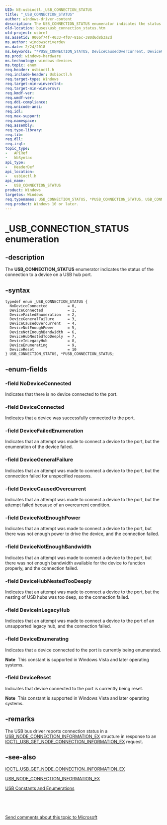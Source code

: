 ```yaml
---
UID: NE:usbioctl._USB_CONNECTION_STATUS
title: "_USB_CONNECTION_STATUS"
author: windows-driver-content
description: The USB_CONNECTION_STATUS enumerator indicates the status of the connection to a device on a USB hub port.
old-location: buses\usb_connection_status.htm
old-project: usbref
ms.assetid: 9006f74f-4033-4f07-816c-380d6d8b3a2d
ms.author: windowsdriverdev
ms.date: 2/24/2018
ms.keywords: "*PUSB_CONNECTION_STATUS, DeviceCausedOvercurrent, DeviceConnected, DeviceEnumerating, DeviceFailedEnumeration, DeviceGeneralFailure, DeviceHubNestedTooDeeply, DeviceInLegacyHub, DeviceNotEnoughBandwidth, DeviceNotEnoughPower, DeviceReset, NoDeviceConnected, PUSB_CONNECTION_STATUS, PUSB_CONNECTION_STATUS enumeration pointer [Buses], USB_CONNECTION_STATUS, USB_CONNECTION_STATUS enumeration [Buses], _USB_CONNECTION_STATUS, buses.usb_connection_status, usbioctl/DeviceCausedOvercurrent, usbioctl/DeviceConnected, usbioctl/DeviceEnumerating, usbioctl/DeviceFailedEnumeration, usbioctl/DeviceGeneralFailure, usbioctl/DeviceHubNestedTooDeeply, usbioctl/DeviceInLegacyHub, usbioctl/DeviceNotEnoughBandwidth, usbioctl/DeviceNotEnoughPower, usbioctl/DeviceReset, usbioctl/NoDeviceConnected, usbioctl/PUSB_CONNECTION_STATUS, usbioctl/USB_CONNECTION_STATUS, usbstrct_3f747b8b-9fe5-48f1-bfc4-3701ab8be8e9.xml"
ms.prod: windows-hardware
ms.technology: windows-devices
ms.topic: enum
req.header: usbioctl.h
req.include-header: Usbioctl.h
req.target-type: Windows
req.target-min-winverclnt: 
req.target-min-winversvr: 
req.kmdf-ver: 
req.umdf-ver: 
req.ddi-compliance: 
req.unicode-ansi: 
req.idl: 
req.max-support: 
req.namespace: 
req.assembly: 
req.type-library: 
req.lib: 
req.dll: 
req.irql: 
topic_type:
-	APIRef
-	kbSyntax
api_type:
-	HeaderDef
api_location:
-	usbioctl.h
api_name:
-	USB_CONNECTION_STATUS
product: Windows
targetos: Windows
req.typenames: USB_CONNECTION_STATUS, *PUSB_CONNECTION_STATUS, USB_CONNECTION_STATUS, *PUSB_CONNECTION_STATUS, USB_CONNECTION_STATUS, *PUSB_CONNECTION_STATUS
req.product: Windows 10 or later.
---
```


# _USB_CONNECTION_STATUS enumeration


## -description


The <b>USB_CONNECTION_STATUS</b> enumerator indicates the status of the connection to a device on a USB hub port.


## -syntax


````
typedef enum _USB_CONNECTION_STATUS { 
  NoDeviceConnected         = 0,
  DeviceConnected           = 1,
  DeviceFailedEnumeration   = 2,
  DeviceGeneralFailure      = 3,
  DeviceCausedOvercurrent   = 4,
  DeviceNotEnoughPower      = 5,
  DeviceNotEnoughBandwidth  = 6,
  DeviceHubNestedTooDeeply  = 7,
  DeviceInLegacyHub         = 8,
  DeviceEnumerating         = 9,
  DeviceReset               = 10
} USB_CONNECTION_STATUS, *PUSB_CONNECTION_STATUS;
````


## -enum-fields




### -field NoDeviceConnected

Indicates that there is no device connected to the port.


### -field DeviceConnected

Indicates that a device was successfully connected to the port.


### -field DeviceFailedEnumeration

Indicates that an attempt was made to connect a device to the port, but the enumeration of the device failed.


### -field DeviceGeneralFailure

Indicates that an attempt was made to connect a device to the port, but the connection failed for unspecified reasons.


### -field DeviceCausedOvercurrent

Indicates that an attempt was made to connect a device to the port, but the attempt failed because of an overcurrent condition.


### -field DeviceNotEnoughPower

Indicates that an attempt was made to connect a device to the port, but there was not enough power to drive the device, and the connection failed.


### -field DeviceNotEnoughBandwidth

Indicates that an attempt was made to connect a device to the port, but there was not enough bandwidth available for the device to function properly, and the connection failed.


### -field DeviceHubNestedTooDeeply

Indicates that an attempt was made to connect a device to the port, but the nesting of USB hubs was too deep, so the connection failed. 


### -field DeviceInLegacyHub

Indicates that an attempt was made to connect a device to the port of an unsupported legacy hub, and the connection failed.


### -field DeviceEnumerating

Indicates that a device connected to the port is currently being enumerated.  

<b>Note</b>  This constant is supported in Windows Vista and later operating systems.


### -field DeviceReset

Indicates that device connected to the port is currently being reset.  

<b>Note</b>  This constant is supported in Windows Vista and later operating systems.


## -remarks



The USB bus driver reports connection status in a <a href="..\usbioctl\ns-usbioctl-_usb_node_connection_information_ex.md">USB_NODE_CONNECTION_INFORMATION_EX</a> structure in response to an <a href="..\usbioctl\ni-usbioctl-ioctl_usb_get_node_connection_information_ex.md">IOCTL_USB_GET_NODE_CONNECTION_INFORMATION_EX</a> request.




## -see-also

<a href="..\usbioctl\ni-usbioctl-ioctl_usb_get_node_connection_information_ex.md">IOCTL_USB_GET_NODE_CONNECTION_INFORMATION_EX</a>



<a href="..\usbioctl\ns-usbioctl-_usb_node_connection_information_ex.md">USB_NODE_CONNECTION_INFORMATION_EX</a>



<a href="https://msdn.microsoft.com/library/windows/hardware/ff539322">USB Constants and Enumerations</a>



 

 

<a href="mailto:wsddocfb@microsoft.com?subject=Documentation%20feedback [usbref\buses]:%20USB_CONNECTION_STATUS enumeration%20 RELEASE:%20(2/24/2018)&amp;body=%0A%0APRIVACY STATEMENT%0A%0AWe use your feedback to improve the documentation. We don't use your email address for any other purpose, and we'll remove your email address from our system after the issue that you're reporting is fixed. While we're working to fix this issue, we might send you an email message to ask for more info. Later, we might also send you an email message to let you know that we've addressed your feedback.%0A%0AFor more info about Microsoft's privacy policy, see http://privacy.microsoft.com/en-us/default.aspx." title="Send comments about this topic to Microsoft">Send comments about this topic to Microsoft</a>


